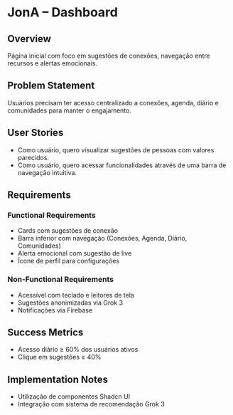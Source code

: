 # JonA – Dashboard

## Overview

Página inicial com foco em sugestões de conexões, navegação entre recursos e alertas emocionais.

## Problem Statement

Usuários precisam ter acesso centralizado a conexões, agenda, diário e comunidades para manter o engajamento.

## User Stories

- Como usuário, quero visualizar sugestões de pessoas com valores parecidos.
- Como usuário, quero acessar funcionalidades através de uma barra de navegação intuitiva.

## Requirements

### Functional Requirements

- Cards com sugestões de conexão
- Barra inferior com navegação (Conexões, Agenda, Diário, Comunidades)
- Alerta emocional com sugestão de live
- Ícone de perfil para configurações

### Non-Functional Requirements

- Acessível com teclado e leitores de tela
- Sugestões anonimizadas via Grok 3
- Notificações via Firebase

## Success Metrics

- Acesso diário ≥ 60% dos usuários ativos
- Clique em sugestões ≥ 40%

## Implementation Notes

- Utilização de componentes Shadcn UI
- Integração com sistema de recomendação Grok 3